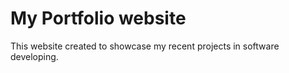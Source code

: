 # My Portfolio website

This website created to showcase my recent projects in software developing.
